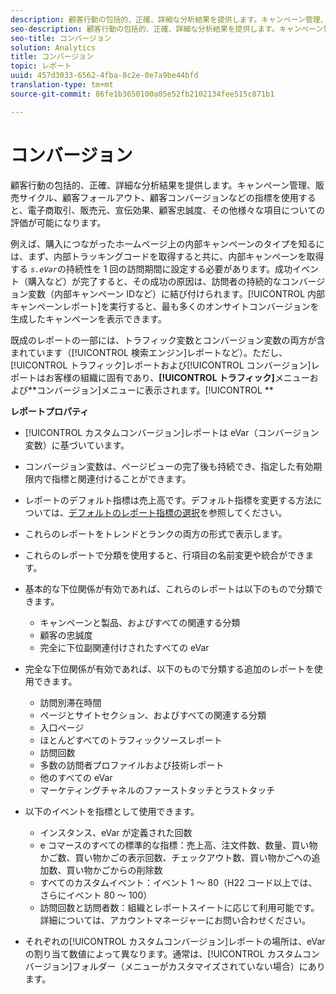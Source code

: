 ```yaml
---
description: 顧客行動の包括的、正確、詳細な分析結果を提供します。キャンペーン管理、販売サイクル、顧客フォールアウト、顧客コンバージョンなどの指標を使用すると、電子商取引、販売元、宣伝効果、顧客忠誠度、その他様々な項目についての評価が可能になります。
seo-description: 顧客行動の包括的、正確、詳細な分析結果を提供します。キャンペーン管理、販売サイクル、顧客フォールアウト、顧客コンバージョンなどの指標を使用すると、電子商取引、販売元、宣伝効果、顧客忠誠度、その他様々な項目についての評価が可能になります。
seo-title: コンバージョン
solution: Analytics
title: コンバージョン
topic: レポート
uuid: 457d3033-6562-4fba-8c2e-0e7a9be44bfd
translation-type: tm+mt
source-git-commit: 86fe1b3650100a05e52fb2102134fee515c871b1

---
```



# コンバージョン

顧客行動の包括的、正確、詳細な分析結果を提供します。キャンペーン管理、販売サイクル、顧客フォールアウト、顧客コンバージョンなどの指標を使用すると、電子商取引、販売元、宣伝効果、顧客忠誠度、その他様々な項目についての評価が可能になります。

例えば、購入につながったホームページ上の内部キャンペーンのタイプを知るには、まず、内部トラッキングコードを取得すると共に、内部キャンペーンを取得する *`s.eVar`*&#x200B;の持続性を 1 回の訪問期間に設定する必要があります。成功イベント（購入など）が完了すると、その成功の原因は、訪問者の持続的なコンバージョン変数（内部キャンペーン IDなど）に結び付けられます。[!UICONTROL 内部キャンペーンレポート]を実行すると、最も多くのオンサイトコンバージョンを生成したキャンペーンを表示できます。

既成のレポートの一部には、トラフィック変数とコンバージョン変数の両方が含まれています（[!UICONTROL 検索エンジン]レポートなど）。ただし、[!UICONTROL トラフィック]レポートおよび[!UICONTROL コンバージョン]レポートはお客様の組織に固有であり、**[!UICONTROL トラフィック]**&#x200B;メニューおよび&#x200B;**コンバージョン]メニューに表示されます。[!UICONTROL **

**レポートプロパティ**

* [!UICONTROL カスタムコンバージョン]レポートは eVar（コンバージョン変数）に基づいています。
* コンバージョン変数は、ページビューの完了後も持続でき、指定した有効期限内で指標と関連付けることができます。
* レポートのデフォルト指標は売上高です。デフォルト指標を変更する方法については、[デフォルトのレポート指標の選択](https://marketing.adobe.com/resources/help/en_US/sc/user/index.html?f=t_metrics_set_default)を参照してください。
* これらのレポートをトレンドとランクの両方の形式で表示します。
* これらのレポートで分類を使用すると、行項目の名前変更や統合ができます。
* 基本的な下位関係が有効であれば、これらのレポートは以下のもので分類できます。

   * キャンペーンと製品、およびすべての関連する分類
   * 顧客の忠誠度
   * 完全に下位副関連付けされたすべての eVar

* 完全な下位関係が有効であれば、以下のもので分類する追加のレポートを使用できます。

   * 訪問別滞在時間
   * ページとサイトセクション、およびすべての関連する分類
   * 入口ページ
   * ほとんどすべてのトラフィックソースレポート
   * 訪問回数
   * 多数の訪問者プロファイルおよび技術レポート
   * 他のすべての eVar
   * マーケティングチャネルのファーストタッチとラストタッチ

* 以下のイベントを指標として使用できます。

   * インスタンス、eVar が定義された回数
   * e コマースのすべての標準的な指標：売上高、注文件数、数量、買い物かご数、買い物かごの表示回数、チェックアウト数、買い物かごへの追加数、買い物かごからの削除数
   * すべてのカスタムイベント：イベント 1 ～ 80（H22 コード以上では、さらにイベント 80 ～ 100）
   * 訪問回数と訪問者数：組織とレポートスイートに応じて利用可能です。詳細については、アカウントマネージャーにお問い合わせください。

* それぞれの[!UICONTROL カスタムコンバージョン]レポートの場所は、eVar の割り当て数値によって異なります。通常は、[!UICONTROL カスタムコンバージョン]フォルダー（メニューがカスタマイズされていない場合）にあります。

